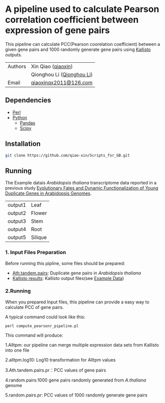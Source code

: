 # A pipeline used to calculate Pearson correlation coefficient between expression of gene pairs 
This pipeline can calculate PCC(Pearson coorelation coefficient) between a given gene pairs and 1000 randomly generate gene pairs using [Kallisto](http://pachterlab.github.io/kallisto/about.html) outputs. 

| | |
| --- | --- |
| Authors | Xin Qiao ([qiaoxin](https://github.com/qiao-xin)) |
| | Qionghou Li ([Qionghou Li](https://github.com/LQHHHHH)) |
| Email   | <qiaoxinqx2011@126.com> |

## Dependencies
- [Perl](https://www.perl.org/)
- [Python](https://www.python.org/)
  - [Pandas](http://pandas.pydata.org/)
  - [Scipy](https://www.scipy.org/)
 
 ## Installation

```bash
git clone https://github.com/qiao-xin/Scripts_for_GB.git
```

## Running
The Example datais *Arabidopsis thaliana* transcriptome data reported in a previous study [Evolutionary Fates and Dynamic Functionalization of Young Duplicate Genes in Arabidopsis Genomes](http://www.plantphysiol.org/content/172/1/427.abstract). 

|||
| --- | --- |
| output1 | Leaf |
| output2 | Flower |
| output3 | Stem |
| output4 | Root |
| output5 | Silique |

### 1. Input Files Preparation
Before running this pipline, some files should be prepared:

- [Ath.tandem.pairs](https://github.com/qiao-xin/Scripts_for_GB/blob/master/compute_pearson_r/Ath.tandem.pairs): Duplicate gene pairs in *Arabidopsis thaliana* 
- [Kallisto results](https://github.com/qiao-xin/Scripts_for_GB/tree/master/compute_pearson_r/example_data): Kallisto output files(see [Example Data](https://github.com/qiao-xin/Scripts_for_GB/tree/master/compute_pearson_r/example_data))

### 2.Running
When you prepared Input files, this pipeline can provide a easy way to calculate PCC of gene pairs.

A typical command could look like this:
```coding
perl compute_pearsonr_pipeline.pl
```
This command will produce:

1.Alltpm: our pipeline can merge multiple expression data sets from Kallisto into one file

2.alltpm.log10: Log10 transformation for Alltpm values

3.Ath.tandem.pairs.pr：PCC values of gene pairs

4.random.pairs:1000 gene pairs randomly generated from *A.thaliana* genome

5.random.pairs.pr: PCC values of 1000 randomly generate gene pairs
